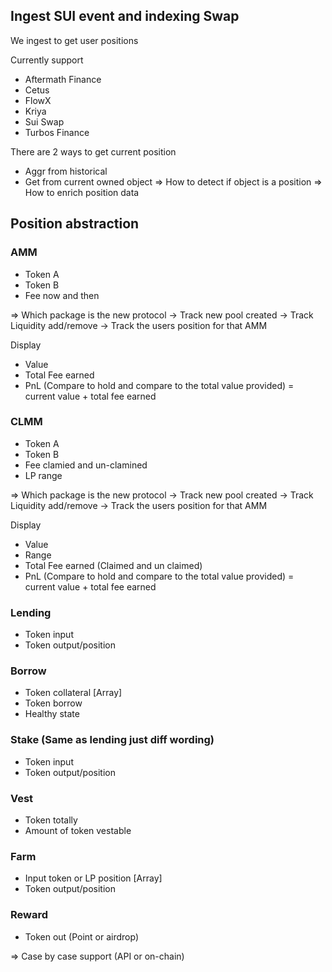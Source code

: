 ## Ingest SUI event and indexing Swap

We ingest to get user positions

Currently support
- Aftermath Finance
- Cetus
- FlowX
- Kriya
- Sui Swap
- Turbos Finance

There are 2 ways to get current position
- Aggr from historical
- Get from current owned object => How to detect if object is a position => How to enrich position data

## Position abstraction

### AMM
- Token A
- Token B
- Fee now and then

=> Which package is the new protocol -> Track new pool created -> Track Liquidity add/remove -> Track the users position for that AMM

Display
- Value
- Total Fee earned
- PnL (Compare to hold and compare to the total value provided) = current value + total fee earned

### CLMM
- Token A
- Token B
- Fee clamied and un-clamined
- LP range

=> Which package is the new protocol -> Track new pool created -> Track Liquidity add/remove -> Track the users position for that AMM

Display
- Value
- Range
- Total Fee earned (Claimed and un claimed)
- PnL (Compare to hold and compare to the total value provided) = current value + total fee earned

### Lending
- Token input
- Token output/position

### Borrow
- Token collateral  [Array]
- Token borrow
- Healthy state

### Stake (Same as lending just diff wording)
- Token input
- Token output/position

### Vest
- Token totally
- Amount of token vestable

### Farm
- Input token or LP position [Array]
- Token output/position

### Reward
- Token out (Point or airdrop)

=> Case by case support (API or on-chain)
